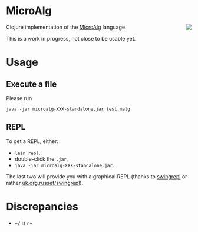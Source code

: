 # MicroAlg

<a href="https://travis-ci.org/Microalg/microalg-clj" style="float:right;">
<img src="https://travis-ci.org/Microalg/microalg-clj.svg?branch=master"></a>

Clojure implementation of the [MicroAlg](http://microalg.info) language.

This is a work in progress, not close to be usable yet.

# Usage

## Execute a file

Please run

    java -jar microalg-XXX-standalone.jar test.malg

## REPL

To get a REPL, either:

* `lein repl`,
* double-click the `.jar`,
* `java -jar microalg-XXX-standalone.jar`.

The last two will provide you with a graphical REPL (thanks to
[swingrepl](https://clojars.org/swingrepl) or rather
[uk.org.russet/swingrepl](https://clojars.org/uk.org.russet/swingrepl)).

# Discrepancies

* `=/` is `n=`
